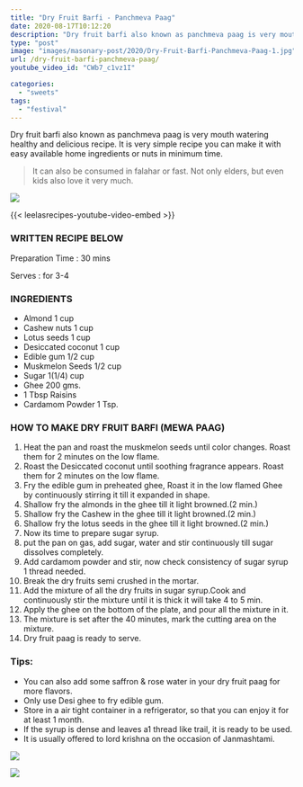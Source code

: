 ```yaml
---
title: "Dry Fruit Barfi - Panchmeva Paag"
date: 2020-08-17T10:12:20
description: "Dry fruit barfi also known as panchmeva paag is very mouth watering healthy and delicious recipe."
type: "post"
image: "images/masonary-post/2020/Dry-Fruit-Barfi-Panchmeva-Paag-1.jpg"
url: /dry-fruit-barfi-panchmeva-paag/
youtube_video_id: "CWb7_c1vz1I"

categories: 
  - "sweets"
tags:
  - "festival"
---
```


Dry fruit barfi also known as panchmeva paag is very mouth watering healthy and delicious recipe. It is very simple recipe you can make it with easy available home ingredients or nuts in minimum time. 

> It can also be consumed in falahar or fast. Not only elders, but even kids also love it very much.


![](../images/masonary-post/2020/Dry-Fruit-Barfi-Panchmeva-Paag-2.jpg)

{{< leelasrecipes-youtube-video-embed >}}


### WRITTEN RECIPE BELOW 

Preparation Time : 30 mins

Serves : for 3-4


### INGREDIENTS

- Almond 1 cup
- Cashew nuts 1 cup
- Lotus seeds 1 cup
- Desiccated coconut 1 cup
- Edible gum 1/2 cup
- Muskmelon Seeds 1/2 cup
- Sugar 1(1/4) cup
- Ghee 200 gms.
- 1 Tbsp Raisins
- Cardamom Powder 1 Tsp.


### HOW TO MAKE DRY FRUIT BARFI (MEWA PAAG)


1. Heat the pan and roast the muskmelon seeds until color changes. Roast them for 2 minutes on the low flame.
2. Roast the Desiccated coconut until soothing fragrance appears. Roast them for 2 minutes on the low flame.
3. Fry the edible gum in preheated ghee, Roast it in the low flamed Ghee by continuously stirring it till it expanded in shape.
4. Shallow fry the almonds in the ghee till it light browned.(2 min.)
5. Shallow fry the Cashew in the ghee till it light browned.(2 min.)
6. Shallow fry the lotus seeds in the ghee till it light browned.(2 min.)
7. Now its time to prepare sugar syrup.
8. put the pan on gas, add sugar, water and stir continuously till sugar dissolves completely.
9. Add cardamom powder and stir, now check consistency of sugar syrup 1 thread  needed.
10. Break the dry fruits semi crushed in the mortar. 
11. Add the mixture of all the dry fruits in sugar syrup.Cook and continuously stir the mixture until it is thick it will take 4 to 5 min.
12. Apply the ghee on the bottom of the plate, and pour all the mixture in it. 
13. The mixture is set after the 40 minutes, mark the cutting area on the mixture.  
14. Dry fruit paag is ready to serve.


### Tips:

* You can also add some saffron & rose water in your dry fruit paag for more flavors.
* Only use Desi ghee to fry edible gum.
* Store in a air tight container in a refrigerator, so that you can enjoy it for at least 1 month. 
* If the syrup is dense and leaves a1 thread like trail, it is ready to be used.
* It is usually offered to lord krishna on the occasion of Janmashtami.


![](../images/masonary-post/2020/Dry-Fruit-Barfi-Panchmeva-Paag-3.jpg)


![](../images/masonary-post/2020/Dry-Fruit-Barfi-Panchmeva-Paag-4.jpg)

